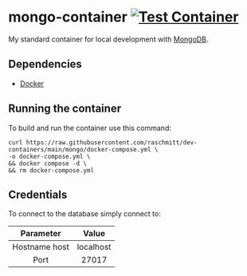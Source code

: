# mongo-container [![Test Container](https://github.com/raschmitt/dev-containers/actions/workflows/mongo-test.yml/badge.svg)](https://github.com/raschmitt/dev-containers/actions/workflows/mongo-test.yml)

My standard container for local development with [MongoDB](https://www.mongodb.com/).

## Dependencies 

- [Docker](https://docs.docker.com/get-docker/)

## Running the container

To build and run the container use this command:

```
curl https://raw.githubusercontent.com/raschmitt/dev-containers/main/mongo/docker-compose.yml \
-o docker-compose.yml \
&& docker compose -d \
&& rm docker-compose.yml
```

## Credentials

To connect to the database simply connect to:

| Parameter | Value |
| :---: | :---: |
| Hostname host | localhost |
| Port | 27017 |
